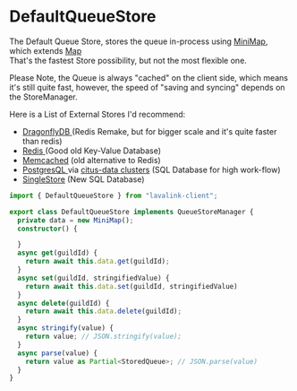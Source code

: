 # DefaultQueueStore

The Default Queue Store, stores the queue in-process using [MiniMap](../managerutils/minimap.md), which extends [Map](https://developer.mozilla.org/en-US/docs/Web/JavaScript/Reference/Global\_Objects/Map)\
That's the fastest Store possibility, but not the most flexible one.

Please Note, the Queue is always "cached" on the client side, which means it's still quite fast, however, the speed of "saving and syncing" depends on the StoreManager.

Here is a List of External Stores I'd recommend:

* [DragonflyDB ](https://www.dragonflydb.io)(Redis Remake, but for bigger scale and it's quite faster than redis)
* [Redis ](https://redis.io)(Good old Key-Value Database)
* [Memcached](https://memcached.org) (old alternative to Redis)
* [PostgresQL ](https://www.postgresql.org)via [citus-data clusters](https://www.citusdata.com/product/community) (SQL Database for high work-flow)
* [SingleStore](https://www.singlestore.com) (New SQL Database)

```typescript
import { DefaultQueueStore } from "lavalink-client";
```

```typescript
export class DefaultQueueStore implements QueueStoreManager {
  private data = new MiniMap();
  constructor() {

  }
  async get(guildId) {
    return await this.data.get(guildId);
  }
  async set(guildId, stringifiedValue) {
    return await this.data.set(guildId, stringifiedValue)
  }
  async delete(guildId) {
    return await this.data.delete(guildId);
  }
  async stringify(value) {
    return value; // JSON.stringify(value);
  }
  async parse(value) {
    return value as Partial<StoredQueue>; // JSON.parse(value)
  }
}
```
